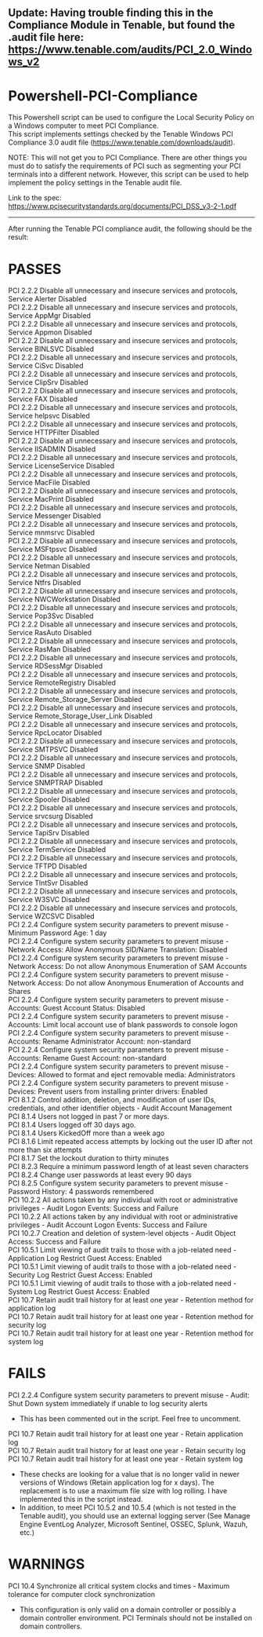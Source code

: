 ## Update: Having trouble finding this in the Compliance Module in Tenable, but found the .audit file here: https://www.tenable.com/audits/PCI_2.0_Windows_v2

# Powershell-PCI-Compliance
This Powershell script can be used to configure the Local Security Policy on a Windows computer to meet PCI Compliance.  
This script implements settings checked by the Tenable Windows PCI Compliance 3.0 audit file (https://www.tenable.com/downloads/audit).

NOTE: This will not get you to PCI Compliance. There are other things you must do to satisfy the requirements of PCI such as segmenting your PCI terminals into a different network. However, this script can be used to help implement the policy settings in the Tenable audit file. 

Link to the spec: https://www.pcisecuritystandards.org/documents/PCI_DSS_v3-2-1.pdf

----
  
  
After running the Tenable PCI compliance audit, the following should be the result:  
# PASSES
PCI 2.2.2 Disable all unnecessary and insecure services and protocols, Service Alerter Disabled  
PCI 2.2.2 Disable all unnecessary and insecure services and protocols, Service AppMgr Disabled  
PCI 2.2.2 Disable all unnecessary and insecure services and protocols, Service Appmon Disabled  
PCI 2.2.2 Disable all unnecessary and insecure services and protocols, Service BINLSVC Disabled  
PCI 2.2.2 Disable all unnecessary and insecure services and protocols, Service CiSvc Disabled  
PCI 2.2.2 Disable all unnecessary and insecure services and protocols, Service ClipSrv Disabled  
PCI 2.2.2 Disable all unnecessary and insecure services and protocols, Service FAX Disabled  
PCI 2.2.2 Disable all unnecessary and insecure services and protocols, Service helpsvc Disabled  
PCI 2.2.2 Disable all unnecessary and insecure services and protocols, Service HTTPFilter Disabled  
PCI 2.2.2 Disable all unnecessary and insecure services and protocols, Service IISADMIN Disabled  
PCI 2.2.2 Disable all unnecessary and insecure services and protocols, Service LicenseService Disabled  
PCI 2.2.2 Disable all unnecessary and insecure services and protocols, Service MacFile Disabled  
PCI 2.2.2 Disable all unnecessary and insecure services and protocols, Service MacPrint Disabled  
PCI 2.2.2 Disable all unnecessary and insecure services and protocols, Service Messenger Disabled  
PCI 2.2.2 Disable all unnecessary and insecure services and protocols, Service mnmsrvc Disabled  
PCI 2.2.2 Disable all unnecessary and insecure services and protocols, Service MSFtpsvc Disabled  
PCI 2.2.2 Disable all unnecessary and insecure services and protocols, Service Netman Disabled  
PCI 2.2.2 Disable all unnecessary and insecure services and protocols, Service Ntfrs Disabled  
PCI 2.2.2 Disable all unnecessary and insecure services and protocols, Service NWCWorkstation Disabled  
PCI 2.2.2 Disable all unnecessary and insecure services and protocols, Service Pop3Svc Disabled  
PCI 2.2.2 Disable all unnecessary and insecure services and protocols, Service RasAuto Disabled  
PCI 2.2.2 Disable all unnecessary and insecure services and protocols, Service RasMan Disabled  
PCI 2.2.2 Disable all unnecessary and insecure services and protocols, Service RDSessMgr Disabled  
PCI 2.2.2 Disable all unnecessary and insecure services and protocols, Service RemoteRegistry Disabled  
PCI 2.2.2 Disable all unnecessary and insecure services and protocols, Service Remote_Storage_Server Disabled  
PCI 2.2.2 Disable all unnecessary and insecure services and protocols, Service Remote_Storage_User_Link Disabled  
PCI 2.2.2 Disable all unnecessary and insecure services and protocols, Service RpcLocator Disabled  
PCI 2.2.2 Disable all unnecessary and insecure services and protocols, Service SMTPSVC Disabled  
PCI 2.2.2 Disable all unnecessary and insecure services and protocols, Service SNMP Disabled  
PCI 2.2.2 Disable all unnecessary and insecure services and protocols, Service SNMPTRAP Disabled  
PCI 2.2.2 Disable all unnecessary and insecure services and protocols, Service Spooler Disabled  
PCI 2.2.2 Disable all unnecessary and insecure services and protocols, Service srvcsurg Disabled  
PCI 2.2.2 Disable all unnecessary and insecure services and protocols, Service TapiSrv Disabled  
PCI 2.2.2 Disable all unnecessary and insecure services and protocols, Service TermService Disabled  
PCI 2.2.2 Disable all unnecessary and insecure services and protocols, Service TFTPD Disabled  
PCI 2.2.2 Disable all unnecessary and insecure services and protocols, Service TlntSvr Disabled  
PCI 2.2.2 Disable all unnecessary and insecure services and protocols, Service W3SVC Disabled  
PCI 2.2.2 Disable all unnecessary and insecure services and protocols, Service WZCSVC Disabled  
PCI 2.2.4 Configure system security parameters to prevent misuse - Minimum Password Age: 1 day  
PCI 2.2.4 Configure system security parameters to prevent misuse - Network Access: Allow Anonymous SID/Name Translation: Disabled  
PCI 2.2.4 Configure system security parameters to prevent misuse - Network Access: Do not allow Anonymous Enumeration of SAM Accounts  
PCI 2.2.4 Configure system security parameters to prevent misuse - Network Access: Do not allow Anonymous Enumeration of Accounts and Shares  
PCI 2.2.4 Configure system security parameters to prevent misuse - Accounts: Guest Account Status: Disabled  
PCI 2.2.4 Configure system security parameters to prevent misuse - Accounts: Limit local account use of blank passwords to console logon  
PCI 2.2.4 Configure system security parameters to prevent misuse - Accounts: Rename Administrator Account: non-standard  
PCI 2.2.4 Configure system security parameters to prevent misuse - Accounts: Rename Guest Account: non-standard  
PCI 2.2.4 Configure system security parameters to prevent misuse - Devices: Allowed to format and eject removable media: Administrators  
PCI 2.2.4 Configure system security parameters to prevent misuse - Devices: Prevent users from installing printer drivers: Enabled  
PCI 8.1.2 Control addition, deletion, and modification of user IDs, credentials, and other identifier objects - Audit Account Management  
PCI 8.1.4 Users not logged in past 7 or more days.  
PCI 8.1.4 Users logged off 30 days ago.  
PCI 8.1.4 Users KickedOff more than a week ago  
PCI 8.1.6 Limit repeated access attempts by locking out the user ID after not more than six attempts  
PCI 8.1.7 Set the lockout duration to thirty minutes  
PCI 8.2.3 Require a minimum password length of at least seven characters  
PCI 8.2.4 Change user passwords at least every 90 days  
PCI 8.2.5 Configure system security parameters to prevent misuse - Password History: 4 passwords remembered  
PCI 10.2.2 All actions taken by any individual with root or administrative privileges - Audit Logon Events: Success and Failure  
PCI 10.2.2 All actions taken by any individual with root or administrative privileges - Audit Account Logon Events: Success and Failure  
PCI 10.2.7 Creation and deletion of system-level objects - Audit Object Access: Success and Failure  
PCI 10.5.1 Limit viewing of audit trails to those with a job-related need - Application Log Restrict Guest Access: Enabled  
PCI 10.5.1 Limit viewing of audit trails to those with a job-related need - Security Log Restrict Guest Access: Enabled  
PCI 10.5.1 Limit viewing of audit trails to those with a job-related need -  System Log Restrict Guest Access: Enabled  
PCI 10.7 Retain audit trail history for at least one year - Retention method for application log  
PCI 10.7 Retain audit trail history for at least one year - Retention method for security log  
PCI 10.7 Retain audit trail history for at least one year - Retention method for system log  

# FAILS
PCI 2.2.4 Configure system security parameters to prevent misuse - Audit: Shut Down system immediately if unable to log security alerts  
- This has been commented out in the script. Feel free to uncomment.

PCI 10.7 Retain audit trail history for at least one year - Retain application log  
PCI 10.7 Retain audit trail history for at least one year - Retain security log  
PCI 10.7 Retain audit trail history for at least one year - Retain system log  
  - These checks are looking for a value that is no longer valid in newer versions of Windows (Retain application log for x days). The replacement is to use a maximum file size with log rolling. I have implemented this in the script instead.  
  - In addition, to meet PCI 10.5.2 and 10.5.4 (which is not tested in the Tenable audit), you should use an external logging server (See Manage Engine EventLog Analyzer, Microsoft Sentinel, OSSEC, Splunk, Wazuh, etc.)

# WARNINGS
PCI 10.4 Synchronize all critical system clocks and times - Maximum tolerance for computer clock synchronization  
  - This configuration is only valid on a domain controller or possibly a domain controller environment. PCI Terminals should not be installed on domain controllers.
